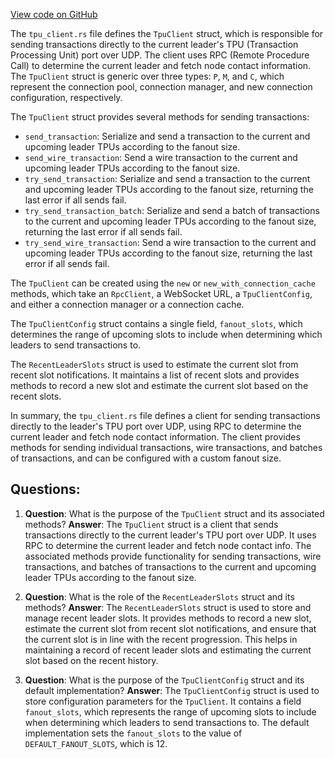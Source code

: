 [View code on GitHub](https://github.com/solana-labs/solana/blob/master/tpu-client/src/tpu_client.rs)

The `tpu_client.rs` file defines the `TpuClient` struct, which is responsible for sending transactions directly to the current leader's TPU (Transaction Processing Unit) port over UDP. The client uses RPC (Remote Procedure Call) to determine the current leader and fetch node contact information. The `TpuClient` struct is generic over three types: `P`, `M`, and `C`, which represent the connection pool, connection manager, and new connection configuration, respectively.

The `TpuClient` struct provides several methods for sending transactions:

- `send_transaction`: Serialize and send a transaction to the current and upcoming leader TPUs according to the fanout size.
- `send_wire_transaction`: Send a wire transaction to the current and upcoming leader TPUs according to the fanout size.
- `try_send_transaction`: Serialize and send a transaction to the current and upcoming leader TPUs according to the fanout size, returning the last error if all sends fail.
- `try_send_transaction_batch`: Serialize and send a batch of transactions to the current and upcoming leader TPUs according to the fanout size, returning the last error if all sends fail.
- `try_send_wire_transaction`: Send a wire transaction to the current and upcoming leader TPUs according to the fanout size, returning the last error if all sends fail.

The `TpuClient` can be created using the `new` or `new_with_connection_cache` methods, which take an `RpcClient`, a WebSocket URL, a `TpuClientConfig`, and either a connection manager or a connection cache.

The `TpuClientConfig` struct contains a single field, `fanout_slots`, which determines the range of upcoming slots to include when determining which leaders to send transactions to.

The `RecentLeaderSlots` struct is used to estimate the current slot from recent slot notifications. It maintains a list of recent slots and provides methods to record a new slot and estimate the current slot based on the recent slots.

In summary, the `tpu_client.rs` file defines a client for sending transactions directly to the leader's TPU port over UDP, using RPC to determine the current leader and fetch node contact information. The client provides methods for sending individual transactions, wire transactions, and batches of transactions, and can be configured with a custom fanout size.
## Questions: 
 1. **Question**: What is the purpose of the `TpuClient` struct and its associated methods?
   **Answer**: The `TpuClient` struct is a client that sends transactions directly to the current leader's TPU port over UDP. It uses RPC to determine the current leader and fetch node contact info. The associated methods provide functionality for sending transactions, wire transactions, and batches of transactions to the current and upcoming leader TPUs according to the fanout size.

2. **Question**: What is the role of the `RecentLeaderSlots` struct and its methods?
   **Answer**: The `RecentLeaderSlots` struct is used to store and manage recent leader slots. It provides methods to record a new slot, estimate the current slot from recent slot notifications, and ensure that the current slot is in line with the recent progression. This helps in maintaining a record of recent leader slots and estimating the current slot based on the recent history.

3. **Question**: What is the purpose of the `TpuClientConfig` struct and its default implementation?
   **Answer**: The `TpuClientConfig` struct is used to store configuration parameters for the `TpuClient`. It contains a field `fanout_slots`, which represents the range of upcoming slots to include when determining which leaders to send transactions to. The default implementation sets the `fanout_slots` to the value of `DEFAULT_FANOUT_SLOTS`, which is 12.